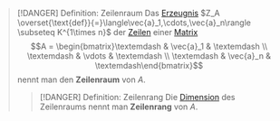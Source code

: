 > [!DANGER] Definition: Zeilenraum
> Das [Erzeugnis](../../Abstrakte%20lineare%20Algebra/Erzeugnis.md) $Z_A \overset{\text{def}}{=}\langle\vec{a}_1,\cdots,\vec{a}_n\rangle \subseteq K^{1\times n}$ der [Zeilen](../../Vektoren%20als%20Matrizen/Zeilenvektor.md) einer [Matrix](Matrix.md)
> $$A = \begin{bmatrix}\textemdash & \vec{a}_1 & \textemdash \\ \textemdash & \vdots & \textemdash \\ \textemdash & \vec{a}_n & \textemdash\end{bmatrix}$$
> nennt man den **Zeilenraum** von $A$.
> > [!DANGER] Definition: Zeilenrang
> > Die [Dimension](../../Abstrakte%20lineare%20Algebra/Basis/Dimension.md) des Zeilenraums nennt man **Zeilenrang** von $A$.